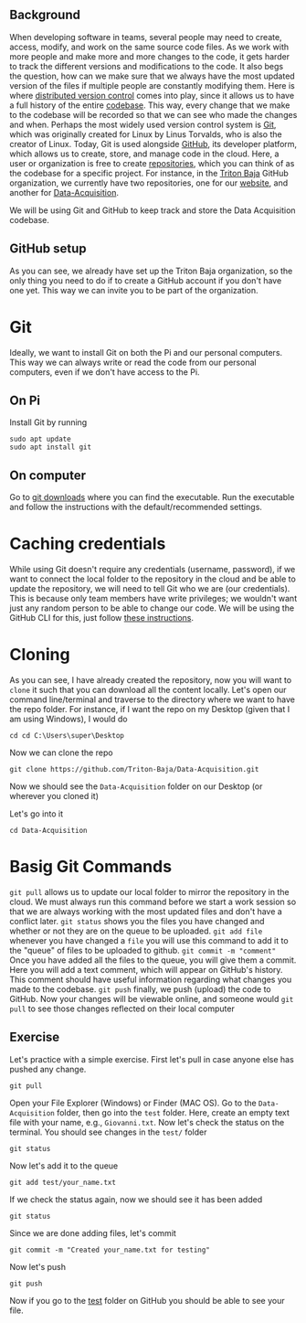 ## Background
When developing software in teams, several people may need to create, access, modify, and work on the same source code files. As we work with more people and make more and more changes to the code, 
it gets harder to track the different versions and modifications to the code. It also begs the question, how can we make sure that we always have the most updated version of the files 
if multiple people are constantly modifying them. Here is where [distributed version control](https://en.wikipedia.org/wiki/Distributed_version_control) comes into play, since it allows us to have a full history of the entire [codebase](https://en.wikipedia.org/wiki/Codebase). This way, every change that we make to the codebase will be recorded so that we can see who made the changes and when.
Perhaps the most widely used version control system is [Git](https://en.wikipedia.org/wiki/Git), which was originally created for Linux by Linus Torvalds, who is also the creator of Linux.
Today, Git is used alongside [GitHub](https://en.wikipedia.org/wiki/GitHub), its developer platform, which allows us to create, store, and manage code in the cloud. Here, a user or organization is free to create [repositories](https://docs.github.com/en/repositories/creating-and-managing-repositories/about-repositories), 
which you can think of as the codebase for a specific project. For instance, in the [Triton Baja](https://github.com/Triton-Baja) GitHub organization, we currently have two repositories, one for our [website](https://github.com/Triton-Baja/triton-baja-website),
and another for [Data-Acquisition](https://github.com/Triton-Baja/Data-Acquisition).

We will be using Git and GitHub to keep track and store the Data Acquisition codebase.

## GitHub setup
As you can see, we already have set up the Triton Baja organization, so the only thing you need to do if to create a GitHub account if you don't have one yet. This way we can invite you to be part of the organization.

# Git
Ideally, we want to install Git on both the Pi and our personal computers. This way we can always write or read the code from our personal computers, even if we don't have access to the Pi.

## On Pi
Install Git by running
```
sudo apt update
sudo apt install git
```

## On computer
Go to [git downloads](https://git-scm.com/downloads) where you can find the executable. Run the executable and follow the instructions with the default/recommended settings.

# Caching credentials
While using Git doesn't require any credentials (username, password), if we want to connect the local folder to the repository in the cloud and be able to update the repository, we will need to tell Git who we are (our credentials). This is because only team members have write privileges; we wouldn't want just any random person to be able to change our code. We will be using the GitHub CLI for this, just follow [these instructions](https://docs.github.com/en/get-started/getting-started-with-git/caching-your-github-credentials-in-git#github-cli).

# Cloning
As you can see, I have already created the repository, now you will want to `clone` it such that you can download all the content locally. Let's open our command line/terminal and traverse to the directory where we want to have the repo folder. For instance, if I want the repo on my Desktop (given that I am using Windows), I would do

```
cd cd C:\Users\super\Desktop
```

Now we can clone the repo
```
git clone https://github.com/Triton-Baja/Data-Acquisition.git
```

Now we should see the `Data-Acquisition` folder on our Desktop (or wherever you cloned it)

Let's go into it
```
cd Data-Acquisition
```

# Basig Git Commands
`git pull` allows us to update our local folder to mirror the repository in the cloud. We must always run this command before we start a work session so that we are always working with the most updated files and don't have a conflict later.
`git status` shows you the files you have changed and whether or not they are on the queue to be uploaded.
`git add file` whenever you have changed a `file` you will use this command to add it to the "queue" of files to be uploaded to github.
`git commit -m "comment"` Once you have added all the files to the queue, you will give them a commit. Here you will add a text comment, which will appear on GitHub's history. This comment should have useful information regarding what changes you made to the codebase.
`git push` finally, we push (upload) the code to GitHub. Now your changes will be viewable online, and someone would `git pull` to see those changes reflected on their local computer

## Exercise
Let's practice with a simple exercise. First let's pull in case anyone else has pushed any change.
```
git pull
```

Open your File Explorer (Windows) or Finder (MAC OS). Go to the `Data-Acquisition` folder, then go into the `test` folder. Here, create an empty text file with your name, e.g., `Giovanni.txt`. Now let's check the status on the terminal. You should see changes in the `test/` folder
```
git status
```

Now let's add it to the queue
```
git add test/your_name.txt
```

If we check the status again, now we should see it has been added
```
git status
```

Since we are done adding files, let's commit
```
git commit -m "Created your_name.txt for testing"
```

Now let's push
```
git push
```

Now if you go to the [test](https://github.com/Triton-Baja/Data-Acquisition/tree/main/test) folder on GitHub you should be able to see your file.
